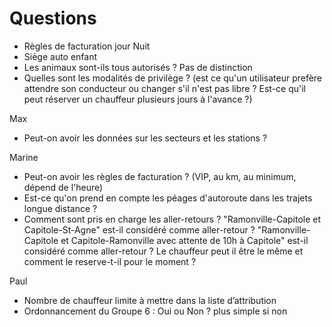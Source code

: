 # Questions

- Règles de facturation jour Nuit
- Siège auto enfant 
- Les animaux sont-ils tous autorisés ? 
	Pas de distinction
- Quelles sont les modalités de privilège ? (est ce qu'un utilisateur prefère attendre son conducteur ou changer s'il n'est pas libre ? Est-ce qu'il peut réserver un chauffeur plusieurs jours à l'avance ?)

Max
- Peut-on avoir les données sur les secteurs et les stations ?

Marine
- Peut-on avoir les règles de facturation ? (VIP, au km, au minimum, dépend de l'heure)
- Est-ce qu'on prend en compte les péages d'autoroute dans les trajets longue distance ?
- Comment sont pris en charge les aller-retours ? "Ramonville-Capitole et Capitole-St-Agne" est-il considéré comme aller-retour ? "Ramonville-Capitole et Capitole-Ramonville avec attente de 10h à Capitole" est-il considéré comme aller-retour ? Le chauffeur peut il être le même et comment le reserve-t-il pour le moment ?

Paul
- Nombre de chauffeur limite à mettre dans la liste d’attribution
- Ordonnancement du Groupe 6  : Oui ou Non ? plus simple si non